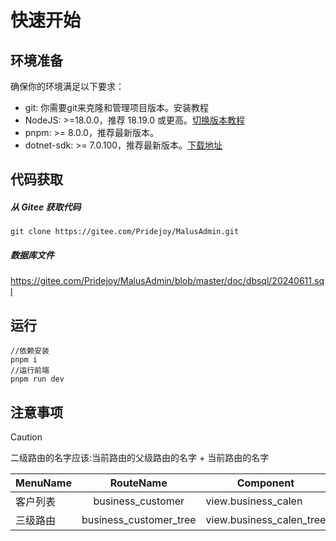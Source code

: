 # 快速开始

## 环境准备

确保你的环境满足以下要求：

- git: 你需要git来克隆和管理项目版本。安装教程
- NodeJS: >=18.0.0，推荐 18.19.0 或更高。[切换版本教程](/article/nvm)
- pnpm: >= 8.0.0，推荐最新版本。
- dotnet-sdk: >= 7.0.100，推荐最新版本。[下载地址](https://dotnet.microsoft.com/zh-cn/download)

## 代码获取

##### 从 Gitee 获取代码

```
git clone https://gitee.com/Pridejoy/MalusAdmin.git
```

##### 数据库文件

<https://gitee.com/Pridejoy/MalusAdmin/blob/master/doc/dbsql/20240611.sql>

## 运行

```
//依赖安装
pnpm i
//运行前端
pnpm run dev
```

## 注意事项

> [!CAUTION]
> 二级路由的名字应该:当前路由的父级路由的名字 + 当前路由的名字

|MenuName| RouteName | Component | Path|
| ------ | :-------: | ----|----|
|客户列表 | business_customer |view.business_calen |/business/calen
|三级路由 | business_customer_tree |view.business_calen_tree |/business/calen/tree
